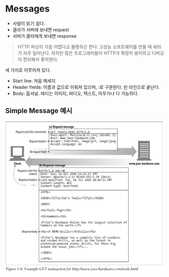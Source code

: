 # Messages

- 사람이 읽기 쉽다.
- 클라가 서버에 보내면 request
- 서버가 클라에게 보내면 response

> HTTP 파싱이 가끔 어렵다고 불평하곤 한다. 고성능 소프트웨어를 만들 때 에러가 자주 일어난다. 하지만 많은 프로그래머들이 HTTP가 확장이 용이하고 디버깅이 편리해서 좋아한다.

세 가지로 이루어져 있다.

- Start line: 처음 메세지
- Header fields: 이름과 값으로 이뤄져 있으며, :로 구분된다. 빈 라인으로 끝난다.
- Body: 옵셔널. 바디는 이미지, 비디오, 텍스트, 아무거나 다 가능하다.

## Simple Message 예시

![예시](images/20231102181027.png)

